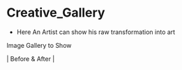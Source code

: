 # Creative_Gallery
* Here An Artist can show his raw transformation into art
 
Image Gallery to Show
 
| Before &amp; After |
